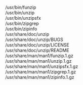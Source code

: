 /usr/bin/funzip  
/usr/bin/unzip  
/usr/bin/unzipsfx  
/usr/bin/zipgrep  
/usr/bin/zipinfo  
/usr/share/doc/unzip  
/usr/share/doc/unzip/BUGS  
/usr/share/doc/unzip/LICENSE  
/usr/share/doc/unzip/README  
/usr/share/man/man1/funzip.1.gz  
/usr/share/man/man1/unzip.1.gz  
/usr/share/man/man1/unzipsfx.1.gz  
/usr/share/man/man1/zipgrep.1.gz  
/usr/share/man/man1/zipinfo.1.gz  
